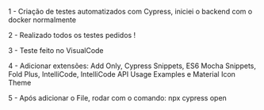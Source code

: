 1 - Criação de testes automatizados com Cypress, iniciei o backend com o docker normalmente

2 - Realizado todos os testes pedidos !

3 - Teste feito no VisualCode

4 - Adicionar extensões: Add Only, Cypress Snippets, ES6 Mocha Snippets, Fold Plus, IntelliCode, IntelliCode API Usage Examples e Material Icon Theme

5 - Após adicionar o File, rodar com o comando: npx cypress open
